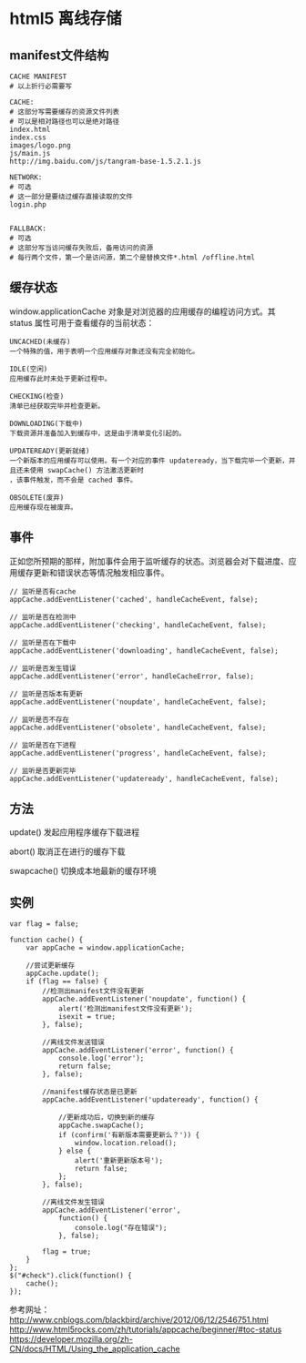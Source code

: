 html5 离线存储
========

manifest文件结构
---

```
CACHE MANIFEST
# 以上折行必需要写

CACHE:
# 这部分写需要缓存的资源文件列表
# 可以是相对路径也可以是绝对路径
index.html
index.css
images/logo.png
js/main.js
http://img.baidu.com/js/tangram-base-1.5.2.1.js

NETWORK:
# 可选
# 这一部分是要绕过缓存直接读取的文件
login.php


FALLBACK:
# 可选
# 这部分写当访问缓存失败后，备用访问的资源
# 每行两个文件，第一个是访问源，第二个是替换文件*.html /offline.html
```

缓存状态
---

window.applicationCache 对象是对浏览器的应用缓存的编程访问方式。其 status 属性可用于查看缓存的当前状态：

    
``` 
UNCACHED(未缓存)
一个特殊的值，用于表明一个应用缓存对象还没有完全初始化。
    
IDLE(空闲)
应用缓存此时未处于更新过程中。
    
CHECKING(检查)
清单已经获取完毕并检查更新。
    
DOWNLOADING(下载中)
下载资源并准备加入到缓存中，这是由于清单变化引起的。
    
UPDATEREADY(更新就绪)
一个新版本的应用缓存可以使用。有一个对应的事件 updateready，当下载完毕一个更新，并且还未使用 swapCache() 方法激活更新时
，该事件触发，而不会是 cached 事件。

OBSOLETE(废弃)
应用缓存现在被废弃。
```
    
事件
---

正如您所预期的那样，附加事件会用于监听缓存的状态。浏览器会对下载进度、应用缓存更新和错误状态等情况触发相应事件。

```
// 监听是否有cache
appCache.addEventListener('cached', handleCacheEvent, false);

// 监听是否在检测中
appCache.addEventListener('checking', handleCacheEvent, false);

// 监听是否在下载中
appCache.addEventListener('downloading', handleCacheEvent, false);

// 监听是否发生错误
appCache.addEventListener('error', handleCacheError, false);

// 监听是否版本有更新
appCache.addEventListener('noupdate', handleCacheEvent, false);

// 监听是否不存在
appCache.addEventListener('obsolete', handleCacheEvent, false);

// 监听是否在下进程
appCache.addEventListener('progress', handleCacheEvent, false);

// 监听是否更新完毕
appCache.addEventListener('updateready', handleCacheEvent, false);
```

方法
---

update() 	发起应用程序缓存下载进程

abort() 	取消正在进行的缓存下载

swapcache() 	切换成本地最新的缓存环境

实例
---

```
var flag = false;

function cache() {
	var appCache = window.applicationCache;

	//尝试更新缓存
	appCache.update();
	if (flag == false) {
		//检测出manifest文件没有更新
		appCache.addEventListener('noupdate', function() {
			alert('检测出manifest文件没有更新');
			isexit = true;
		}, false);

		//离线文件发送错误
		appCache.addEventListener('error', function() {
			console.log('error');
			return false;
		}, false);

		//manifest缓存状态是已更新
		appCache.addEventListener('updateready', function() {

			//更新成功后，切换到新的缓存
			appCache.swapCache();
			if (confirm('有新版本需要更新么？')) {
				window.location.reload();
			} else {
				alert('重新更新版本号');
				return false;
			};
		}, false);
		
		//离线文件发生错误
		appCache.addEventListener('error',
			function() {
				console.log("存在错误");
			}, false);

		flag = true;
	}
};
$("#check").click(function() {
	cache();
});
```

参考网址：http://www.cnblogs.com/blackbird/archive/2012/06/12/2546751.html
          http://www.html5rocks.com/zh/tutorials/appcache/beginner/#toc-status
          https://developer.mozilla.org/zh-CN/docs/HTML/Using_the_application_cache






